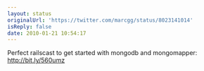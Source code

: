 ```yaml
---
layout: status
originalUrl: 'https://twitter.com/marcgg/status/8023141014'
isReply: false
date: 2010-01-21 10:54:17
---
```


Perfect railscast to get started with mongodb and mongomapper: http://bit.ly/560umz
